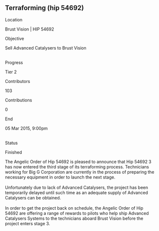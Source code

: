 ## Terraforming (hip 54692)

Location

Brust Vision \| HIP 54692

Objective

Sell Advanced Catalysers to Brust Vision

\
Progress

Tier 2

Contributors

103

Contributions

0

End

05 Mar 2015, 9:00pm

\
Status

Finished

The Angelic Order of Hip 54692 is pleased to announce that Hip 54692 3
has now entered the third stage of its terraforming process. Technicians
working for Big G Corporation are currently in the process of preparing
the necessary equipment in order to launch the next stage.\
\
Unfortunately due to lack of Advanced Catalysers, the project has been
temporarily delayed until such time as an adequate supply of Advanced
Catalysers can be obtained.\
\
In order to get the project back on schedule, the Angelic Order of Hip
54692 are offering a range of rewards to pilots who help ship Advanced
Catalysers Systems to the technicians aboard Brust Vision before the
project enters stage 3.
